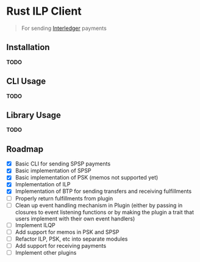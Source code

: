 # Rust ILP Client
> For sending [Interledger](https://interledger.org) payments

## Installation

**TODO**

## CLI Usage

**TODO**

## Library Usage

**TODO**

## Roadmap
- [x] Basic CLI for sending SPSP payments
- [x] Basic implementation of SPSP
- [x] Basic implementation of PSK (memos not supported yet)
- [x] Implementation of ILP
- [x] Implementation of BTP for sending transfers and receiving fulfillments
- [ ] Properly return fulfillments from plugin
- [ ] Clean up event handling mechanism in Plugin (either by passing in closures to event listening functions or by making the plugin a trait that users implement with their own event handlers)
- [ ] Implement ILQP
- [ ] Add support for memos in PSK and SPSP
- [ ] Refactor ILP, PSK, etc into separate modules
- [ ] Add support for receiving payments
- [ ] Implement other plugins
